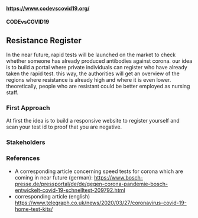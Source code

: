 #### https://www.codevscovid19.org/
#### CODEvsCOVID19

## Resistance Register

In the near future, rapid tests will be launched on the market to check whether someone has already produced antibodies against corona. our idea is to build a portal where private individuals can register who have already taken the rapid test. this way, the authorities will get an overview of the regions where resistance is already high and where it is even lower. theoretically, people who are resistant could be better employed as nursing staff.

### First Approach
At first the idea is to build a responsive website to register yourself and scan your test id to proof that you are negative.

### Stakeholders

### References
- A corresponding article concerning speed tests for corona which are coming in near future (german): https://www.bosch-presse.de/pressportal/de/de/gegen-corona-pandemie-bosch-entwickelt-covid-19-schnelltest-209792.html
- corresponding article (english) https://www.telegraph.co.uk/news/2020/03/27/coronavirus-covid-19-home-test-kits/

